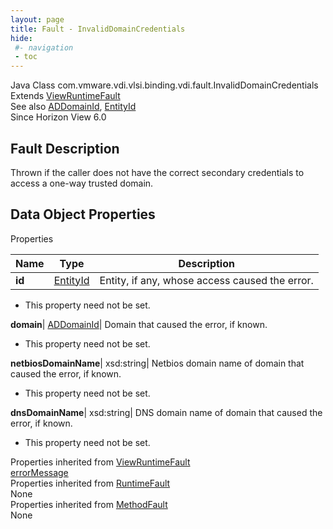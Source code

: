 ```yaml
---
layout: page
title: Fault - InvalidDomainCredentials
hide:
 #- navigation
 - toc
---
```






Java Class
    com.vmware.vdi.vlsi.binding.vdi.fault.InvalidDomainCredentials  
Extends
     [ViewRuntimeFault](vdi.fault.ViewRuntimeFault.md)  
See also
     [ADDomainId](vdi.entity.ADDomainId.md), [EntityId](vdi.EntityId.md)  
Since 
    Horizon View 6.0

## Fault Description 

Thrown if the caller does not have the correct secondary credentials to access a one-way trusted domain. 

## Data Object Properties

Properties

Name |  Type |  Description   
---|---|---  
**id**| [EntityId](vdi.EntityId.md)|  Entity, if any, whose access caused the error.   


* This property need not be set.

  
**domain**| [ADDomainId](vdi.entity.ADDomainId.md)|  Domain that caused the error, if known.   


* This property need not be set.

  
**netbiosDomainName**|  xsd:string|  Netbios domain name of domain that caused the error, if known.   


* This property need not be set.

  
**dnsDomainName**|  xsd:string|  DNS domain name of domain that caused the error, if known.   


* This property need not be set.

  
Properties inherited from [ViewRuntimeFault](vdi.fault.ViewRuntimeFault.md)  
[errorMessage](vdi.fault.ViewRuntimeFault.md#errorMessage)  
Properties inherited from [RuntimeFault](vmodl.RuntimeFault.md)  
None  
Properties inherited from [MethodFault](vmodl.MethodFault.md)  
None  
  
  

  
  

